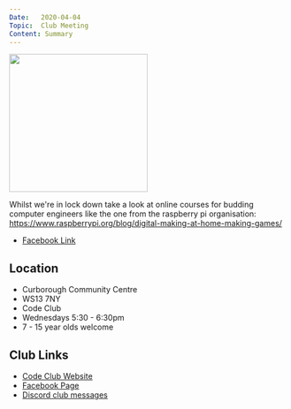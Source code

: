 ```yaml
---
Date:   2020-04-04
Topic:  Club Meeting
Content: Summary
---
```

[<img width="250px" height="250" src="https://external.fbhx6-1.fna.fbcdn.net/emg1/v/t13/3241344452188835468?url=https%3A%2F%2Fwww.raspberrypi.org%2Fapp%2Fuploads%2F2020%2F03%2F4227_Digital_Making_BLOG-500x250.png&fb_obo=1&utld=raspberrypi.org&stp=c0.5000x0.5000f_dst-emg0_p250x250_q75&ccb=13-1&oh=06_AbE5uTQLaht72wcZfNvIKvR6XxxzqhMtUuvDfpTn_qYtuw&oe=65283D13&_nc_sid=e609ca"/>](https://external.fbhx6-1.fna.fbcdn.net/emg1/v/t13/3241344452188835468?url=https%3A%2F%2Fwww.raspberrypi.org%2Fapp%2Fuploads%2F2020%2F03%2F4227_Digital_Making_BLOG-500x250.png&fb_obo=1&utld=raspberrypi.org&stp=c0.5000x0.5000f_dst-emg0_p250x250_q75&ccb=13-1&oh=06_AbE5uTQLaht72wcZfNvIKvR6XxxzqhMtUuvDfpTn_qYtuw&oe=65283D13&_nc_sid=e609ca)

Whilst we're in lock down take a look at online courses for budding computer engineers like the one from the raspberry pi organisation:
 https://www.raspberrypi.org/blog/digital-making-at-home-making-games/

* [Facebook Link](https://www.facebook.com/1481985248595237/posts/2670440239749726/)

## Location

* Curborough Community Centre
* WS13 7NY
* Code Club
* Wednesdays 5:30 - 6:30pm
* 7 - 15 year olds welcome

## Club Links

* [Code Club Website](https://lichfield-code-club.github.io/)
* [Facebook Page](https://www.facebook.com/LichfieldCoders)
* [Discord club messages](https://discord.gg/szz6xGK)
